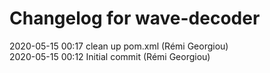 # Changelog for wave-decoder

2020-05-15 00:17    clean up pom.xml (Rémi Georgiou)  
2020-05-15 00:12    Initial commit (Rémi Georgiou)  
